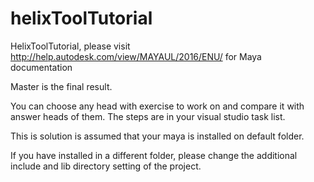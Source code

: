 # helixToolTutorial
HelixToolTutorial, please visit http://help.autodesk.com/view/MAYAUL/2016/ENU/ for Maya documentation

Master is the final result.

You can choose any head with exercise to work on and compare it with answer heads of them. The steps are in your visual studio task list.

This is solution is assumed that your maya is installed on default folder. 

If you have installed in a different folder, please change the additional include and lib directory setting of the project.
